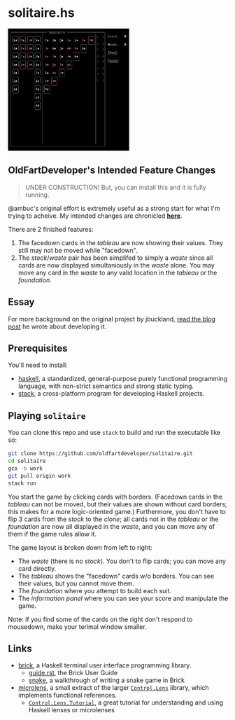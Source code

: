 # solitaire.hs

<img src="/doc/img/ScottSolitaireScreenShot.png" alt="first attempt at rendering facedown" width="55%" height="55%">

## OldFartDeveloper's Intended Feature Changes

> UNDER CONSTRUCTION! But, you can install this and it is fully running.

@ambuc's original effort is extremely useful as a strong start for what I'm trying to acheive.
My intended changes are chronicled **[here](/doc/proposedFeatureChanges.md)**.

There are 2 finished features:

1. The facedown cards in the *tableau* are now showing their values.  They still may not be moved while "facedown".
1. The *stock*/*waste* pair has been simplifed to simply a *waste* since all cards are now displayed simultaniously
   in the *waste* alone. You may move any card in the *waste* to any valid location in the *tableau* or the *foundation*.

## Essay

For more background on the original project by jbuckland, [read the blog
post](https://jbuckland.com/2017/12/02/solitaire.html) he wrote about developing it.

## Prerequisites

You'll need to install:

- [haskell](https://www.haskell.org/platform/), a standardized, general-purpose
  purely functional programming language, with non-strict semantics and strong
  static typing.
- [stack](https://docs.haskellstack.org/en/stable/README/), a cross-platform
  program for developing Haskell projects.

## Playing `solitaire`

You can clone this repo and use `stack` to build and run the executable like so:

```zsh
git clone https://github.com/oldfartdeveloper/solitaire.git
cd solitaire
gco -b work
git pull origin work
stack run
```

You start the game by clicking cards with borders.  (Facedown cards in the *tableau* can not be moved, but their values are shown without card borders; this makes for a more logic-oriented game.)  Furthermore, you don't have to flip 3 cards from the *stock* to the *clone*; all cards not in the *tableau* or the *foundation* are now all displayed in the *waste*, and you can move any of them if the game rules allow it.

The game layout is broken down from left to right:

* The *waste* (there is no *stock*).  You don't to flip cards; you can move any card directly.
* The *tableau* shows the "facedown" cards w/o borders.  You can see their values, but you cannot move them.
* The *foundation* where you attempt to build each suit.
* The *information panel* where you can see your score and manipulate the game.

Note: if you find some of the cards on the right don't respond to mousedown, make your terimal window smaller.

## Links

- [brick](https://hackage.haskell.org/package/brick), a Haskell terminal user
  interface programming library.
  - [guide.rst](https://github.com/jtdaugherty/brick/blob/master/docs/guide.rst),
    the Brick User Guide
  - [snake](https://samtay.github.io/articles/brick.html), a walkthrough of
    writing a snake game in Brick
- [microlens](https://hackage.haskell.org/package/microlens), a small extract of
  the larger [`Control.Lens`](http://hackage.haskell.org/package/lens) library,
  which implements functional references.
  - [`Control.Lens.Tutorial`](https://hackage.haskell.org/package/lens-tutorial/docs/Control-Lens-Tutorial.html),
    a great tutorial for understanding and using Haskell lenses or microlenses 

